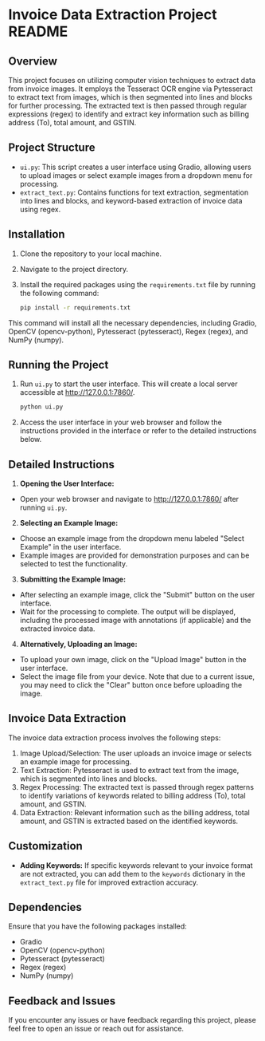 # Invoice Data Extraction Project README

## Overview
This project focuses on utilizing computer vision techniques to extract data from invoice images. It employs the Tesseract OCR engine via Pytesseract to extract text from images, which is then segmented into lines and blocks for further processing. The extracted text is then passed through regular expressions (regex) to identify and extract key information such as billing address (To), total amount, and GSTIN.

## Project Structure
- `ui.py`: This script creates a user interface using Gradio, allowing users to upload images or select example images from a dropdown menu for processing.
- `extract_text.py`: Contains functions for text extraction, segmentation into lines and blocks, and keyword-based extraction of invoice data using regex.

## Installation
1. Clone the repository to your local machine.
2. Navigate to the project directory.
3. Install the required packages using the `requirements.txt` file by running the following command:
   
   ```bash
   pip install -r requirements.txt
   
This command will install all the necessary dependencies, including Gradio, OpenCV (opencv-python), Pytesseract (pytesseract), Regex (regex), and NumPy (numpy).

## Running the Project
1. Run `ui.py` to start the user interface. This will create a local server accessible at http://127.0.0.1:7860/.
    ```bash
    python ui.py
    ```
2. Access the user interface in your web browser and follow the instructions provided in the interface or refer to the detailed instructions below.

## Detailed Instructions
1. **Opening the User Interface:**
- Open your web browser and navigate to http://127.0.0.1:7860/ after running `ui.py`.

2. **Selecting an Example Image:**
- Choose an example image from the dropdown menu labeled "Select Example" in the user interface.
- Example images are provided for demonstration purposes and can be selected to test the functionality.

3. **Submitting the Example Image:**
- After selecting an example image, click the "Submit" button on the user interface.
- Wait for the processing to complete. The output will be displayed, including the processed image with annotations (if applicable) and the extracted invoice data.

4. **Alternatively, Uploading an Image:**
- To upload your own image, click on the "Upload Image" button in the user interface.
- Select the image file from your device. Note that due to a current issue, you may need to click the "Clear" button once before uploading the image.

## Invoice Data Extraction
The invoice data extraction process involves the following steps:
1. Image Upload/Selection: The user uploads an invoice image or selects an example image for processing.
2. Text Extraction: Pytesseract is used to extract text from the image, which is segmented into lines and blocks.
3. Regex Processing: The extracted text is passed through regex patterns to identify variations of keywords related to billing address (To), total amount, and GSTIN.
4. Data Extraction: Relevant information such as the billing address, total amount, and GSTIN is extracted based on the identified keywords.

## Customization
- **Adding Keywords:** If specific keywords relevant to your invoice format are not extracted, you can add them to the `keywords` dictionary in the `extract_text.py` file for improved extraction accuracy.

## Dependencies
Ensure that you have the following packages installed:
- Gradio
- OpenCV (opencv-python)
- Pytesseract (pytesseract)
- Regex (regex)
- NumPy (numpy)

## Feedback and Issues
If you encounter any issues or have feedback regarding this project, please feel free to open an issue or reach out for assistance.
